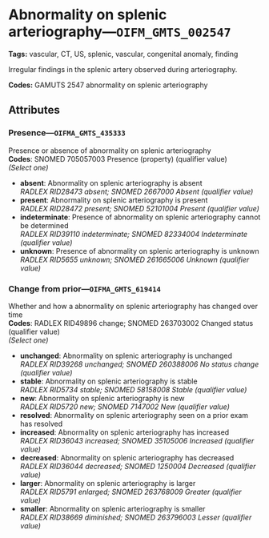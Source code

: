 # Abnormality on splenic arteriography—`OIFM_GMTS_002547`

**Tags:** vascular, CT, US, splenic, vascular, congenital anomaly, finding

Irregular findings in the splenic artery observed during arteriography.

**Codes:** GAMUTS 2547 abnormality on splenic arteriography

## Attributes

### Presence—`OIFMA_GMTS_435333`

Presence or absence of abnormality on splenic arteriography  
**Codes**: SNOMED 705057003 Presence (property) (qualifier value)  
*(Select one)*

- **absent**: Abnormality on splenic arteriography is absent  
_RADLEX RID28473 absent; SNOMED 2667000 Absent (qualifier value)_
- **present**: Abnormality on splenic arteriography is present  
_RADLEX RID28472 present; SNOMED 52101004 Present (qualifier value)_
- **indeterminate**: Presence of abnormality on splenic arteriography cannot be determined  
_RADLEX RID39110 indeterminate; SNOMED 82334004 Indeterminate (qualifier value)_
- **unknown**: Presence of abnormality on splenic arteriography is unknown  
_RADLEX RID5655 unknown; SNOMED 261665006 Unknown (qualifier value)_

### Change from prior—`OIFMA_GMTS_619414`

Whether and how a abnormality on splenic arteriography has changed over time  
**Codes**: RADLEX RID49896 change; SNOMED 263703002 Changed status (qualifier value)  
*(Select one)*

- **unchanged**: Abnormality on splenic arteriography is unchanged  
_RADLEX RID39268 unchanged; SNOMED 260388006 No status change (qualifier value)_
- **stable**: Abnormality on splenic arteriography is stable  
_RADLEX RID5734 stable; SNOMED 58158008 Stable (qualifier value)_
- **new**: Abnormality on splenic arteriography is new  
_RADLEX RID5720 new; SNOMED 7147002 New (qualifier value)_
- **resolved**: Abnormality on splenic arteriography seen on a prior exam has resolved  
- **increased**: Abnormality on splenic arteriography has increased  
_RADLEX RID36043 increased; SNOMED 35105006 Increased (qualifier value)_
- **decreased**: Abnormality on splenic arteriography has decreased  
_RADLEX RID36044 decreased; SNOMED 1250004 Decreased (qualifier value)_
- **larger**: Abnormality on splenic arteriography is larger  
_RADLEX RID5791 enlarged; SNOMED 263768009 Greater (qualifier value)_
- **smaller**: Abnormality on splenic arteriography is smaller  
_RADLEX RID38669 diminished; SNOMED 263796003 Lesser (qualifier value)_
